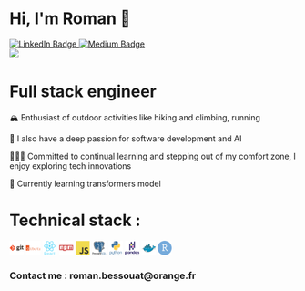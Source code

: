 # Hi, I'm Roman 👋

<div id="badges">
  <a href="https://www.linkedin.com/in/roman-bessouat-03a15618b/">
    <img src="https://img.shields.io/badge/LinkedIn-blue?style=for-the-badge&logo=linkedin&logoColor=white" alt="LinkedIn Badge"/>
  </a>
  <a href="https://medium.com/@romanbessouat">
    <img src="https://img.shields.io/badge/Medium-white?style=for-the-badge&logo=medium&logoColor=black" alt="Medium Badge"/>
  </a>
</div>
<img src="https://github-readme-stats.vercel.app/api?username=Bessouat40&show_icons=true&theme=radical&rank_icon=percentile")/>
<div>
<h1>Full stack engineer</h1>  
<p>🏔 Enthusiast of outdoor activities like hiking and climbing, running</p>
<p>🤖 I also have a deep passion for software development and AI</p>
<p>🧑🏻‍💻 Committed to continual learning and stepping out of my comfort zone, I enjoy exploring tech innovations</p>
<p>🌱 Currently learning transformers model</p>
<h1>Technical stack :</h1>
<img src="https://raw.githubusercontent.com/devicons/devicon/master/icons/git/git-original-wordmark.svg" alt="git" width="25" height="25" />
<img src="https://raw.githubusercontent.com/devicons/devicon/master/icons/ubuntu/ubuntu-plain-wordmark.svg" alt="ubuntu" width="25" height="25" />
<img src="https://raw.githubusercontent.com/devicons/devicon/master/icons/react/react-original-wordmark.svg" alt="react" width="25" height="25" />
<img src="https://raw.githubusercontent.com/devicons/devicon/master/icons/npm/npm-original-wordmark.svg" alt="npm" width="25" height="25" />
<img src="https://raw.githubusercontent.com/devicons/devicon/master/icons/javascript/javascript-original.svg" alt="javascript" width="25" height="25" />
<img src="https://raw.githubusercontent.com/devicons/devicon/master/icons/postgresql/postgresql-original-wordmark.svg" alt="PostgreSQL" width="25" height="25" />
<img src="https://raw.githubusercontent.com/devicons/devicon/master/icons/python/python-original-wordmark.svg" alt="python" width="25" height="25" />
<img src="https://raw.githubusercontent.com/devicons/devicon/master/icons/pandas/pandas-original-wordmark.svg" alt="Pandas" width="25" height="25" />
<img src="https://raw.githubusercontent.com/devicons/devicon/master/icons/docker/docker-original.svg" alt="Docker" width="25" height="25" />
<img src="https://github.com/devicons/devicon/blob/master/icons/rstudio/rstudio-original.svg" title="R" alt="R" width="25" height="25"/>
  <div>
<h3>Contact me : <b>roman.bessouat@orange.fr</b></h3>
</div>


